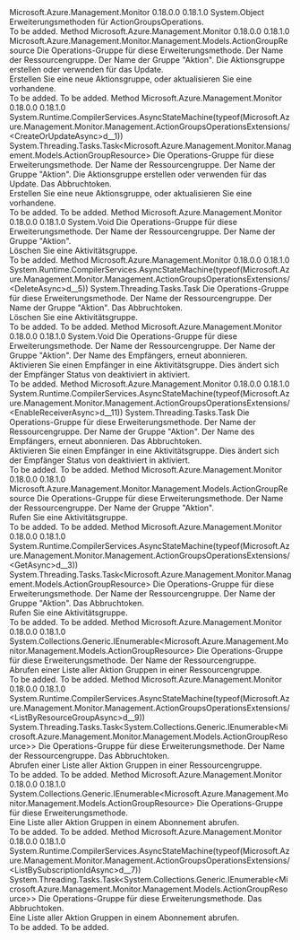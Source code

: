 <Type Name="ActionGroupsOperationsExtensions" FullName="Microsoft.Azure.Management.Monitor.Management.ActionGroupsOperationsExtensions">
  <TypeSignature Language="C#" Value="public static class ActionGroupsOperationsExtensions" />
  <TypeSignature Language="ILAsm" Value=".class public auto ansi abstract sealed beforefieldinit ActionGroupsOperationsExtensions extends System.Object" />
  <TypeSignature Language="DocId" Value="T:Microsoft.Azure.Management.Monitor.Management.ActionGroupsOperationsExtensions" />
  <TypeSignature Language="VB.NET" Value="Public Module ActionGroupsOperationsExtensions" />
  <TypeSignature Language="F#" Value="type ActionGroupsOperationsExtensions = class" />
  <AssemblyInfo>
    <AssemblyName>Microsoft.Azure.Management.Monitor</AssemblyName>
    <AssemblyVersion>0.18.0.0</AssemblyVersion>
    <AssemblyVersion>0.18.1.0</AssemblyVersion>
  </AssemblyInfo>
  <Base>
    <BaseTypeName>System.Object</BaseTypeName>
  </Base>
  <Interfaces />
  <Docs>
    <summary>
            Erweiterungsmethoden für ActionGroupsOperations.
            </summary>
    <remarks>To be added.</remarks>
  </Docs>
  <Members>
    <Member MemberName="CreateOrUpdate">
      <MemberSignature Language="C#" Value="public static Microsoft.Azure.Management.Monitor.Management.Models.ActionGroupResource CreateOrUpdate (this Microsoft.Azure.Management.Monitor.Management.IActionGroupsOperations operations, string resourceGroupName, string actionGroupName, Microsoft.Azure.Management.Monitor.Management.Models.ActionGroupResource actionGroup);" />
      <MemberSignature Language="ILAsm" Value=".method public static hidebysig class Microsoft.Azure.Management.Monitor.Management.Models.ActionGroupResource CreateOrUpdate(class Microsoft.Azure.Management.Monitor.Management.IActionGroupsOperations operations, string resourceGroupName, string actionGroupName, class Microsoft.Azure.Management.Monitor.Management.Models.ActionGroupResource actionGroup) cil managed" />
      <MemberSignature Language="DocId" Value="M:Microsoft.Azure.Management.Monitor.Management.ActionGroupsOperationsExtensions.CreateOrUpdate(Microsoft.Azure.Management.Monitor.Management.IActionGroupsOperations,System.String,System.String,Microsoft.Azure.Management.Monitor.Management.Models.ActionGroupResource)" />
      <MemberSignature Language="VB.NET" Value="&lt;Extension()&gt;&#xA;Public Function CreateOrUpdate (operations As IActionGroupsOperations, resourceGroupName As String, actionGroupName As String, actionGroup As ActionGroupResource) As ActionGroupResource" />
      <MemberSignature Language="F#" Value="static member CreateOrUpdate : Microsoft.Azure.Management.Monitor.Management.IActionGroupsOperations * string * string * Microsoft.Azure.Management.Monitor.Management.Models.ActionGroupResource -&gt; Microsoft.Azure.Management.Monitor.Management.Models.ActionGroupResource" Usage="Microsoft.Azure.Management.Monitor.Management.ActionGroupsOperationsExtensions.CreateOrUpdate (operations, resourceGroupName, actionGroupName, actionGroup)" />
      <MemberType>Method</MemberType>
      <AssemblyInfo>
        <AssemblyName>Microsoft.Azure.Management.Monitor</AssemblyName>
        <AssemblyVersion>0.18.0.0</AssemblyVersion>
        <AssemblyVersion>0.18.1.0</AssemblyVersion>
      </AssemblyInfo>
      <ReturnValue>
        <ReturnType>Microsoft.Azure.Management.Monitor.Management.Models.ActionGroupResource</ReturnType>
      </ReturnValue>
      <Parameters>
        <Parameter Name="operations" Type="Microsoft.Azure.Management.Monitor.Management.IActionGroupsOperations" RefType="this" />
        <Parameter Name="resourceGroupName" Type="System.String" />
        <Parameter Name="actionGroupName" Type="System.String" />
        <Parameter Name="actionGroup" Type="Microsoft.Azure.Management.Monitor.Management.Models.ActionGroupResource" />
      </Parameters>
      <Docs>
        <param name="operations">
            Die Operations-Gruppe für diese Erweiterungsmethode.
            </param>
        <param name="resourceGroupName">
            Der Name der Ressourcengruppe.
            </param>
        <param name="actionGroupName">
            Der Name der Gruppe "Aktion".
            </param>
        <param name="actionGroup">
            Die Aktionsgruppe erstellen oder verwenden für das Update.
            </param>
        <summary>
            Erstellen Sie eine neue Aktionsgruppe, oder aktualisieren Sie eine vorhandene.
            </summary>
        <returns>To be added.</returns>
        <remarks>To be added.</remarks>
      </Docs>
    </Member>
    <Member MemberName="CreateOrUpdateAsync">
      <MemberSignature Language="C#" Value="public static System.Threading.Tasks.Task&lt;Microsoft.Azure.Management.Monitor.Management.Models.ActionGroupResource&gt; CreateOrUpdateAsync (this Microsoft.Azure.Management.Monitor.Management.IActionGroupsOperations operations, string resourceGroupName, string actionGroupName, Microsoft.Azure.Management.Monitor.Management.Models.ActionGroupResource actionGroup, System.Threading.CancellationToken cancellationToken = null);" />
      <MemberSignature Language="ILAsm" Value=".method public static hidebysig class System.Threading.Tasks.Task`1&lt;class Microsoft.Azure.Management.Monitor.Management.Models.ActionGroupResource&gt; CreateOrUpdateAsync(class Microsoft.Azure.Management.Monitor.Management.IActionGroupsOperations operations, string resourceGroupName, string actionGroupName, class Microsoft.Azure.Management.Monitor.Management.Models.ActionGroupResource actionGroup, valuetype System.Threading.CancellationToken cancellationToken) cil managed" />
      <MemberSignature Language="DocId" Value="M:Microsoft.Azure.Management.Monitor.Management.ActionGroupsOperationsExtensions.CreateOrUpdateAsync(Microsoft.Azure.Management.Monitor.Management.IActionGroupsOperations,System.String,System.String,Microsoft.Azure.Management.Monitor.Management.Models.ActionGroupResource,System.Threading.CancellationToken)" />
      <MemberSignature Language="F#" Value="static member CreateOrUpdateAsync : Microsoft.Azure.Management.Monitor.Management.IActionGroupsOperations * string * string * Microsoft.Azure.Management.Monitor.Management.Models.ActionGroupResource * System.Threading.CancellationToken -&gt; System.Threading.Tasks.Task&lt;Microsoft.Azure.Management.Monitor.Management.Models.ActionGroupResource&gt;" Usage="Microsoft.Azure.Management.Monitor.Management.ActionGroupsOperationsExtensions.CreateOrUpdateAsync (operations, resourceGroupName, actionGroupName, actionGroup, cancellationToken)" />
      <MemberType>Method</MemberType>
      <AssemblyInfo>
        <AssemblyName>Microsoft.Azure.Management.Monitor</AssemblyName>
        <AssemblyVersion>0.18.0.0</AssemblyVersion>
        <AssemblyVersion>0.18.1.0</AssemblyVersion>
      </AssemblyInfo>
      <Attributes>
        <Attribute>
          <AttributeName>System.Runtime.CompilerServices.AsyncStateMachine(typeof(Microsoft.Azure.Management.Monitor.Management.ActionGroupsOperationsExtensions/&lt;CreateOrUpdateAsync&gt;d__1))</AttributeName>
        </Attribute>
      </Attributes>
      <ReturnValue>
        <ReturnType>System.Threading.Tasks.Task&lt;Microsoft.Azure.Management.Monitor.Management.Models.ActionGroupResource&gt;</ReturnType>
      </ReturnValue>
      <Parameters>
        <Parameter Name="operations" Type="Microsoft.Azure.Management.Monitor.Management.IActionGroupsOperations" RefType="this" />
        <Parameter Name="resourceGroupName" Type="System.String" />
        <Parameter Name="actionGroupName" Type="System.String" />
        <Parameter Name="actionGroup" Type="Microsoft.Azure.Management.Monitor.Management.Models.ActionGroupResource" />
        <Parameter Name="cancellationToken" Type="System.Threading.CancellationToken" />
      </Parameters>
      <Docs>
        <param name="operations">
            Die Operations-Gruppe für diese Erweiterungsmethode.
            </param>
        <param name="resourceGroupName">
            Der Name der Ressourcengruppe.
            </param>
        <param name="actionGroupName">
            Der Name der Gruppe "Aktion".
            </param>
        <param name="actionGroup">
            Die Aktionsgruppe erstellen oder verwenden für das Update.
            </param>
        <param name="cancellationToken">
            Das Abbruchtoken.
            </param>
        <summary>
            Erstellen Sie eine neue Aktionsgruppe, oder aktualisieren Sie eine vorhandene.
            </summary>
        <returns>To be added.</returns>
        <remarks>To be added.</remarks>
      </Docs>
    </Member>
    <Member MemberName="Delete">
      <MemberSignature Language="C#" Value="public static void Delete (this Microsoft.Azure.Management.Monitor.Management.IActionGroupsOperations operations, string resourceGroupName, string actionGroupName);" />
      <MemberSignature Language="ILAsm" Value=".method public static hidebysig void Delete(class Microsoft.Azure.Management.Monitor.Management.IActionGroupsOperations operations, string resourceGroupName, string actionGroupName) cil managed" />
      <MemberSignature Language="DocId" Value="M:Microsoft.Azure.Management.Monitor.Management.ActionGroupsOperationsExtensions.Delete(Microsoft.Azure.Management.Monitor.Management.IActionGroupsOperations,System.String,System.String)" />
      <MemberSignature Language="VB.NET" Value="&lt;Extension()&gt;&#xA;Public Sub Delete (operations As IActionGroupsOperations, resourceGroupName As String, actionGroupName As String)" />
      <MemberSignature Language="F#" Value="static member Delete : Microsoft.Azure.Management.Monitor.Management.IActionGroupsOperations * string * string -&gt; unit" Usage="Microsoft.Azure.Management.Monitor.Management.ActionGroupsOperationsExtensions.Delete (operations, resourceGroupName, actionGroupName)" />
      <MemberType>Method</MemberType>
      <AssemblyInfo>
        <AssemblyName>Microsoft.Azure.Management.Monitor</AssemblyName>
        <AssemblyVersion>0.18.0.0</AssemblyVersion>
        <AssemblyVersion>0.18.1.0</AssemblyVersion>
      </AssemblyInfo>
      <ReturnValue>
        <ReturnType>System.Void</ReturnType>
      </ReturnValue>
      <Parameters>
        <Parameter Name="operations" Type="Microsoft.Azure.Management.Monitor.Management.IActionGroupsOperations" RefType="this" />
        <Parameter Name="resourceGroupName" Type="System.String" />
        <Parameter Name="actionGroupName" Type="System.String" />
      </Parameters>
      <Docs>
        <param name="operations">
            Die Operations-Gruppe für diese Erweiterungsmethode.
            </param>
        <param name="resourceGroupName">
            Der Name der Ressourcengruppe.
            </param>
        <param name="actionGroupName">
            Der Name der Gruppe "Aktion".
            </param>
        <summary>
            Löschen Sie eine Aktivitätsgruppe.
            </summary>
        <remarks>To be added.</remarks>
      </Docs>
    </Member>
    <Member MemberName="DeleteAsync">
      <MemberSignature Language="C#" Value="public static System.Threading.Tasks.Task DeleteAsync (this Microsoft.Azure.Management.Monitor.Management.IActionGroupsOperations operations, string resourceGroupName, string actionGroupName, System.Threading.CancellationToken cancellationToken = null);" />
      <MemberSignature Language="ILAsm" Value=".method public static hidebysig class System.Threading.Tasks.Task DeleteAsync(class Microsoft.Azure.Management.Monitor.Management.IActionGroupsOperations operations, string resourceGroupName, string actionGroupName, valuetype System.Threading.CancellationToken cancellationToken) cil managed" />
      <MemberSignature Language="DocId" Value="M:Microsoft.Azure.Management.Monitor.Management.ActionGroupsOperationsExtensions.DeleteAsync(Microsoft.Azure.Management.Monitor.Management.IActionGroupsOperations,System.String,System.String,System.Threading.CancellationToken)" />
      <MemberSignature Language="F#" Value="static member DeleteAsync : Microsoft.Azure.Management.Monitor.Management.IActionGroupsOperations * string * string * System.Threading.CancellationToken -&gt; System.Threading.Tasks.Task" Usage="Microsoft.Azure.Management.Monitor.Management.ActionGroupsOperationsExtensions.DeleteAsync (operations, resourceGroupName, actionGroupName, cancellationToken)" />
      <MemberType>Method</MemberType>
      <AssemblyInfo>
        <AssemblyName>Microsoft.Azure.Management.Monitor</AssemblyName>
        <AssemblyVersion>0.18.0.0</AssemblyVersion>
        <AssemblyVersion>0.18.1.0</AssemblyVersion>
      </AssemblyInfo>
      <Attributes>
        <Attribute>
          <AttributeName>System.Runtime.CompilerServices.AsyncStateMachine(typeof(Microsoft.Azure.Management.Monitor.Management.ActionGroupsOperationsExtensions/&lt;DeleteAsync&gt;d__5))</AttributeName>
        </Attribute>
      </Attributes>
      <ReturnValue>
        <ReturnType>System.Threading.Tasks.Task</ReturnType>
      </ReturnValue>
      <Parameters>
        <Parameter Name="operations" Type="Microsoft.Azure.Management.Monitor.Management.IActionGroupsOperations" RefType="this" />
        <Parameter Name="resourceGroupName" Type="System.String" />
        <Parameter Name="actionGroupName" Type="System.String" />
        <Parameter Name="cancellationToken" Type="System.Threading.CancellationToken" />
      </Parameters>
      <Docs>
        <param name="operations">
            Die Operations-Gruppe für diese Erweiterungsmethode.
            </param>
        <param name="resourceGroupName">
            Der Name der Ressourcengruppe.
            </param>
        <param name="actionGroupName">
            Der Name der Gruppe "Aktion".
            </param>
        <param name="cancellationToken">
            Das Abbruchtoken.
            </param>
        <summary>
            Löschen Sie eine Aktivitätsgruppe.
            </summary>
        <returns>To be added.</returns>
        <remarks>To be added.</remarks>
      </Docs>
    </Member>
    <Member MemberName="EnableReceiver">
      <MemberSignature Language="C#" Value="public static void EnableReceiver (this Microsoft.Azure.Management.Monitor.Management.IActionGroupsOperations operations, string resourceGroupName, string actionGroupName, string receiverName);" />
      <MemberSignature Language="ILAsm" Value=".method public static hidebysig void EnableReceiver(class Microsoft.Azure.Management.Monitor.Management.IActionGroupsOperations operations, string resourceGroupName, string actionGroupName, string receiverName) cil managed" />
      <MemberSignature Language="DocId" Value="M:Microsoft.Azure.Management.Monitor.Management.ActionGroupsOperationsExtensions.EnableReceiver(Microsoft.Azure.Management.Monitor.Management.IActionGroupsOperations,System.String,System.String,System.String)" />
      <MemberSignature Language="VB.NET" Value="&lt;Extension()&gt;&#xA;Public Sub EnableReceiver (operations As IActionGroupsOperations, resourceGroupName As String, actionGroupName As String, receiverName As String)" />
      <MemberSignature Language="F#" Value="static member EnableReceiver : Microsoft.Azure.Management.Monitor.Management.IActionGroupsOperations * string * string * string -&gt; unit" Usage="Microsoft.Azure.Management.Monitor.Management.ActionGroupsOperationsExtensions.EnableReceiver (operations, resourceGroupName, actionGroupName, receiverName)" />
      <MemberType>Method</MemberType>
      <AssemblyInfo>
        <AssemblyName>Microsoft.Azure.Management.Monitor</AssemblyName>
        <AssemblyVersion>0.18.0.0</AssemblyVersion>
        <AssemblyVersion>0.18.1.0</AssemblyVersion>
      </AssemblyInfo>
      <ReturnValue>
        <ReturnType>System.Void</ReturnType>
      </ReturnValue>
      <Parameters>
        <Parameter Name="operations" Type="Microsoft.Azure.Management.Monitor.Management.IActionGroupsOperations" RefType="this" />
        <Parameter Name="resourceGroupName" Type="System.String" />
        <Parameter Name="actionGroupName" Type="System.String" />
        <Parameter Name="receiverName" Type="System.String" />
      </Parameters>
      <Docs>
        <param name="operations">
            Die Operations-Gruppe für diese Erweiterungsmethode.
            </param>
        <param name="resourceGroupName">
            Der Name der Ressourcengruppe.
            </param>
        <param name="actionGroupName">
            Der Name der Gruppe "Aktion".
            </param>
        <param name="receiverName">
            Der Name des Empfängers, erneut abonnieren.
            </param>
        <summary>
            Aktivieren Sie einen Empfänger in eine Aktivitätsgruppe. Dies ändert sich der Empfänger Status von deaktiviert in aktiviert.
            </summary>
        <remarks>To be added.</remarks>
      </Docs>
    </Member>
    <Member MemberName="EnableReceiverAsync">
      <MemberSignature Language="C#" Value="public static System.Threading.Tasks.Task EnableReceiverAsync (this Microsoft.Azure.Management.Monitor.Management.IActionGroupsOperations operations, string resourceGroupName, string actionGroupName, string receiverName, System.Threading.CancellationToken cancellationToken = null);" />
      <MemberSignature Language="ILAsm" Value=".method public static hidebysig class System.Threading.Tasks.Task EnableReceiverAsync(class Microsoft.Azure.Management.Monitor.Management.IActionGroupsOperations operations, string resourceGroupName, string actionGroupName, string receiverName, valuetype System.Threading.CancellationToken cancellationToken) cil managed" />
      <MemberSignature Language="DocId" Value="M:Microsoft.Azure.Management.Monitor.Management.ActionGroupsOperationsExtensions.EnableReceiverAsync(Microsoft.Azure.Management.Monitor.Management.IActionGroupsOperations,System.String,System.String,System.String,System.Threading.CancellationToken)" />
      <MemberSignature Language="F#" Value="static member EnableReceiverAsync : Microsoft.Azure.Management.Monitor.Management.IActionGroupsOperations * string * string * string * System.Threading.CancellationToken -&gt; System.Threading.Tasks.Task" Usage="Microsoft.Azure.Management.Monitor.Management.ActionGroupsOperationsExtensions.EnableReceiverAsync (operations, resourceGroupName, actionGroupName, receiverName, cancellationToken)" />
      <MemberType>Method</MemberType>
      <AssemblyInfo>
        <AssemblyName>Microsoft.Azure.Management.Monitor</AssemblyName>
        <AssemblyVersion>0.18.0.0</AssemblyVersion>
        <AssemblyVersion>0.18.1.0</AssemblyVersion>
      </AssemblyInfo>
      <Attributes>
        <Attribute>
          <AttributeName>System.Runtime.CompilerServices.AsyncStateMachine(typeof(Microsoft.Azure.Management.Monitor.Management.ActionGroupsOperationsExtensions/&lt;EnableReceiverAsync&gt;d__11))</AttributeName>
        </Attribute>
      </Attributes>
      <ReturnValue>
        <ReturnType>System.Threading.Tasks.Task</ReturnType>
      </ReturnValue>
      <Parameters>
        <Parameter Name="operations" Type="Microsoft.Azure.Management.Monitor.Management.IActionGroupsOperations" RefType="this" />
        <Parameter Name="resourceGroupName" Type="System.String" />
        <Parameter Name="actionGroupName" Type="System.String" />
        <Parameter Name="receiverName" Type="System.String" />
        <Parameter Name="cancellationToken" Type="System.Threading.CancellationToken" />
      </Parameters>
      <Docs>
        <param name="operations">
            Die Operations-Gruppe für diese Erweiterungsmethode.
            </param>
        <param name="resourceGroupName">
            Der Name der Ressourcengruppe.
            </param>
        <param name="actionGroupName">
            Der Name der Gruppe "Aktion".
            </param>
        <param name="receiverName">
            Der Name des Empfängers, erneut abonnieren.
            </param>
        <param name="cancellationToken">
            Das Abbruchtoken.
            </param>
        <summary>
            Aktivieren Sie einen Empfänger in eine Aktivitätsgruppe. Dies ändert sich der Empfänger Status von deaktiviert in aktiviert.
            </summary>
        <returns>To be added.</returns>
        <remarks>To be added.</remarks>
      </Docs>
    </Member>
    <Member MemberName="Get">
      <MemberSignature Language="C#" Value="public static Microsoft.Azure.Management.Monitor.Management.Models.ActionGroupResource Get (this Microsoft.Azure.Management.Monitor.Management.IActionGroupsOperations operations, string resourceGroupName, string actionGroupName);" />
      <MemberSignature Language="ILAsm" Value=".method public static hidebysig class Microsoft.Azure.Management.Monitor.Management.Models.ActionGroupResource Get(class Microsoft.Azure.Management.Monitor.Management.IActionGroupsOperations operations, string resourceGroupName, string actionGroupName) cil managed" />
      <MemberSignature Language="DocId" Value="M:Microsoft.Azure.Management.Monitor.Management.ActionGroupsOperationsExtensions.Get(Microsoft.Azure.Management.Monitor.Management.IActionGroupsOperations,System.String,System.String)" />
      <MemberSignature Language="VB.NET" Value="&lt;Extension()&gt;&#xA;Public Function Get (operations As IActionGroupsOperations, resourceGroupName As String, actionGroupName As String) As ActionGroupResource" />
      <MemberSignature Language="F#" Value="static member Get : Microsoft.Azure.Management.Monitor.Management.IActionGroupsOperations * string * string -&gt; Microsoft.Azure.Management.Monitor.Management.Models.ActionGroupResource" Usage="Microsoft.Azure.Management.Monitor.Management.ActionGroupsOperationsExtensions.Get (operations, resourceGroupName, actionGroupName)" />
      <MemberType>Method</MemberType>
      <AssemblyInfo>
        <AssemblyName>Microsoft.Azure.Management.Monitor</AssemblyName>
        <AssemblyVersion>0.18.0.0</AssemblyVersion>
        <AssemblyVersion>0.18.1.0</AssemblyVersion>
      </AssemblyInfo>
      <ReturnValue>
        <ReturnType>Microsoft.Azure.Management.Monitor.Management.Models.ActionGroupResource</ReturnType>
      </ReturnValue>
      <Parameters>
        <Parameter Name="operations" Type="Microsoft.Azure.Management.Monitor.Management.IActionGroupsOperations" RefType="this" />
        <Parameter Name="resourceGroupName" Type="System.String" />
        <Parameter Name="actionGroupName" Type="System.String" />
      </Parameters>
      <Docs>
        <param name="operations">
            Die Operations-Gruppe für diese Erweiterungsmethode.
            </param>
        <param name="resourceGroupName">
            Der Name der Ressourcengruppe.
            </param>
        <param name="actionGroupName">
            Der Name der Gruppe "Aktion".
            </param>
        <summary>
            Rufen Sie eine Aktivitätsgruppe.
            </summary>
        <returns>To be added.</returns>
        <remarks>To be added.</remarks>
      </Docs>
    </Member>
    <Member MemberName="GetAsync">
      <MemberSignature Language="C#" Value="public static System.Threading.Tasks.Task&lt;Microsoft.Azure.Management.Monitor.Management.Models.ActionGroupResource&gt; GetAsync (this Microsoft.Azure.Management.Monitor.Management.IActionGroupsOperations operations, string resourceGroupName, string actionGroupName, System.Threading.CancellationToken cancellationToken = null);" />
      <MemberSignature Language="ILAsm" Value=".method public static hidebysig class System.Threading.Tasks.Task`1&lt;class Microsoft.Azure.Management.Monitor.Management.Models.ActionGroupResource&gt; GetAsync(class Microsoft.Azure.Management.Monitor.Management.IActionGroupsOperations operations, string resourceGroupName, string actionGroupName, valuetype System.Threading.CancellationToken cancellationToken) cil managed" />
      <MemberSignature Language="DocId" Value="M:Microsoft.Azure.Management.Monitor.Management.ActionGroupsOperationsExtensions.GetAsync(Microsoft.Azure.Management.Monitor.Management.IActionGroupsOperations,System.String,System.String,System.Threading.CancellationToken)" />
      <MemberSignature Language="F#" Value="static member GetAsync : Microsoft.Azure.Management.Monitor.Management.IActionGroupsOperations * string * string * System.Threading.CancellationToken -&gt; System.Threading.Tasks.Task&lt;Microsoft.Azure.Management.Monitor.Management.Models.ActionGroupResource&gt;" Usage="Microsoft.Azure.Management.Monitor.Management.ActionGroupsOperationsExtensions.GetAsync (operations, resourceGroupName, actionGroupName, cancellationToken)" />
      <MemberType>Method</MemberType>
      <AssemblyInfo>
        <AssemblyName>Microsoft.Azure.Management.Monitor</AssemblyName>
        <AssemblyVersion>0.18.0.0</AssemblyVersion>
        <AssemblyVersion>0.18.1.0</AssemblyVersion>
      </AssemblyInfo>
      <Attributes>
        <Attribute>
          <AttributeName>System.Runtime.CompilerServices.AsyncStateMachine(typeof(Microsoft.Azure.Management.Monitor.Management.ActionGroupsOperationsExtensions/&lt;GetAsync&gt;d__3))</AttributeName>
        </Attribute>
      </Attributes>
      <ReturnValue>
        <ReturnType>System.Threading.Tasks.Task&lt;Microsoft.Azure.Management.Monitor.Management.Models.ActionGroupResource&gt;</ReturnType>
      </ReturnValue>
      <Parameters>
        <Parameter Name="operations" Type="Microsoft.Azure.Management.Monitor.Management.IActionGroupsOperations" RefType="this" />
        <Parameter Name="resourceGroupName" Type="System.String" />
        <Parameter Name="actionGroupName" Type="System.String" />
        <Parameter Name="cancellationToken" Type="System.Threading.CancellationToken" />
      </Parameters>
      <Docs>
        <param name="operations">
            Die Operations-Gruppe für diese Erweiterungsmethode.
            </param>
        <param name="resourceGroupName">
            Der Name der Ressourcengruppe.
            </param>
        <param name="actionGroupName">
            Der Name der Gruppe "Aktion".
            </param>
        <param name="cancellationToken">
            Das Abbruchtoken.
            </param>
        <summary>
            Rufen Sie eine Aktivitätsgruppe.
            </summary>
        <returns>To be added.</returns>
        <remarks>To be added.</remarks>
      </Docs>
    </Member>
    <Member MemberName="ListByResourceGroup">
      <MemberSignature Language="C#" Value="public static System.Collections.Generic.IEnumerable&lt;Microsoft.Azure.Management.Monitor.Management.Models.ActionGroupResource&gt; ListByResourceGroup (this Microsoft.Azure.Management.Monitor.Management.IActionGroupsOperations operations, string resourceGroupName);" />
      <MemberSignature Language="ILAsm" Value=".method public static hidebysig class System.Collections.Generic.IEnumerable`1&lt;class Microsoft.Azure.Management.Monitor.Management.Models.ActionGroupResource&gt; ListByResourceGroup(class Microsoft.Azure.Management.Monitor.Management.IActionGroupsOperations operations, string resourceGroupName) cil managed" />
      <MemberSignature Language="DocId" Value="M:Microsoft.Azure.Management.Monitor.Management.ActionGroupsOperationsExtensions.ListByResourceGroup(Microsoft.Azure.Management.Monitor.Management.IActionGroupsOperations,System.String)" />
      <MemberSignature Language="VB.NET" Value="&lt;Extension()&gt;&#xA;Public Function ListByResourceGroup (operations As IActionGroupsOperations, resourceGroupName As String) As IEnumerable(Of ActionGroupResource)" />
      <MemberSignature Language="F#" Value="static member ListByResourceGroup : Microsoft.Azure.Management.Monitor.Management.IActionGroupsOperations * string -&gt; seq&lt;Microsoft.Azure.Management.Monitor.Management.Models.ActionGroupResource&gt;" Usage="Microsoft.Azure.Management.Monitor.Management.ActionGroupsOperationsExtensions.ListByResourceGroup (operations, resourceGroupName)" />
      <MemberType>Method</MemberType>
      <AssemblyInfo>
        <AssemblyName>Microsoft.Azure.Management.Monitor</AssemblyName>
        <AssemblyVersion>0.18.0.0</AssemblyVersion>
        <AssemblyVersion>0.18.1.0</AssemblyVersion>
      </AssemblyInfo>
      <ReturnValue>
        <ReturnType>System.Collections.Generic.IEnumerable&lt;Microsoft.Azure.Management.Monitor.Management.Models.ActionGroupResource&gt;</ReturnType>
      </ReturnValue>
      <Parameters>
        <Parameter Name="operations" Type="Microsoft.Azure.Management.Monitor.Management.IActionGroupsOperations" RefType="this" />
        <Parameter Name="resourceGroupName" Type="System.String" />
      </Parameters>
      <Docs>
        <param name="operations">
            Die Operations-Gruppe für diese Erweiterungsmethode.
            </param>
        <param name="resourceGroupName">
            Der Name der Ressourcengruppe.
            </param>
        <summary>
            Abrufen einer Liste aller Aktion Gruppen in einer Ressourcengruppe.
            </summary>
        <returns>To be added.</returns>
        <remarks>To be added.</remarks>
      </Docs>
    </Member>
    <Member MemberName="ListByResourceGroupAsync">
      <MemberSignature Language="C#" Value="public static System.Threading.Tasks.Task&lt;System.Collections.Generic.IEnumerable&lt;Microsoft.Azure.Management.Monitor.Management.Models.ActionGroupResource&gt;&gt; ListByResourceGroupAsync (this Microsoft.Azure.Management.Monitor.Management.IActionGroupsOperations operations, string resourceGroupName, System.Threading.CancellationToken cancellationToken = null);" />
      <MemberSignature Language="ILAsm" Value=".method public static hidebysig class System.Threading.Tasks.Task`1&lt;class System.Collections.Generic.IEnumerable`1&lt;class Microsoft.Azure.Management.Monitor.Management.Models.ActionGroupResource&gt;&gt; ListByResourceGroupAsync(class Microsoft.Azure.Management.Monitor.Management.IActionGroupsOperations operations, string resourceGroupName, valuetype System.Threading.CancellationToken cancellationToken) cil managed" />
      <MemberSignature Language="DocId" Value="M:Microsoft.Azure.Management.Monitor.Management.ActionGroupsOperationsExtensions.ListByResourceGroupAsync(Microsoft.Azure.Management.Monitor.Management.IActionGroupsOperations,System.String,System.Threading.CancellationToken)" />
      <MemberSignature Language="F#" Value="static member ListByResourceGroupAsync : Microsoft.Azure.Management.Monitor.Management.IActionGroupsOperations * string * System.Threading.CancellationToken -&gt; System.Threading.Tasks.Task&lt;seq&lt;Microsoft.Azure.Management.Monitor.Management.Models.ActionGroupResource&gt;&gt;" Usage="Microsoft.Azure.Management.Monitor.Management.ActionGroupsOperationsExtensions.ListByResourceGroupAsync (operations, resourceGroupName, cancellationToken)" />
      <MemberType>Method</MemberType>
      <AssemblyInfo>
        <AssemblyName>Microsoft.Azure.Management.Monitor</AssemblyName>
        <AssemblyVersion>0.18.0.0</AssemblyVersion>
        <AssemblyVersion>0.18.1.0</AssemblyVersion>
      </AssemblyInfo>
      <Attributes>
        <Attribute>
          <AttributeName>System.Runtime.CompilerServices.AsyncStateMachine(typeof(Microsoft.Azure.Management.Monitor.Management.ActionGroupsOperationsExtensions/&lt;ListByResourceGroupAsync&gt;d__9))</AttributeName>
        </Attribute>
      </Attributes>
      <ReturnValue>
        <ReturnType>System.Threading.Tasks.Task&lt;System.Collections.Generic.IEnumerable&lt;Microsoft.Azure.Management.Monitor.Management.Models.ActionGroupResource&gt;&gt;</ReturnType>
      </ReturnValue>
      <Parameters>
        <Parameter Name="operations" Type="Microsoft.Azure.Management.Monitor.Management.IActionGroupsOperations" RefType="this" />
        <Parameter Name="resourceGroupName" Type="System.String" />
        <Parameter Name="cancellationToken" Type="System.Threading.CancellationToken" />
      </Parameters>
      <Docs>
        <param name="operations">
            Die Operations-Gruppe für diese Erweiterungsmethode.
            </param>
        <param name="resourceGroupName">
            Der Name der Ressourcengruppe.
            </param>
        <param name="cancellationToken">
            Das Abbruchtoken.
            </param>
        <summary>
            Abrufen einer Liste aller Aktion Gruppen in einer Ressourcengruppe.
            </summary>
        <returns>To be added.</returns>
        <remarks>To be added.</remarks>
      </Docs>
    </Member>
    <Member MemberName="ListBySubscriptionId">
      <MemberSignature Language="C#" Value="public static System.Collections.Generic.IEnumerable&lt;Microsoft.Azure.Management.Monitor.Management.Models.ActionGroupResource&gt; ListBySubscriptionId (this Microsoft.Azure.Management.Monitor.Management.IActionGroupsOperations operations);" />
      <MemberSignature Language="ILAsm" Value=".method public static hidebysig class System.Collections.Generic.IEnumerable`1&lt;class Microsoft.Azure.Management.Monitor.Management.Models.ActionGroupResource&gt; ListBySubscriptionId(class Microsoft.Azure.Management.Monitor.Management.IActionGroupsOperations operations) cil managed" />
      <MemberSignature Language="DocId" Value="M:Microsoft.Azure.Management.Monitor.Management.ActionGroupsOperationsExtensions.ListBySubscriptionId(Microsoft.Azure.Management.Monitor.Management.IActionGroupsOperations)" />
      <MemberSignature Language="VB.NET" Value="&lt;Extension()&gt;&#xA;Public Function ListBySubscriptionId (operations As IActionGroupsOperations) As IEnumerable(Of ActionGroupResource)" />
      <MemberSignature Language="F#" Value="static member ListBySubscriptionId : Microsoft.Azure.Management.Monitor.Management.IActionGroupsOperations -&gt; seq&lt;Microsoft.Azure.Management.Monitor.Management.Models.ActionGroupResource&gt;" Usage="Microsoft.Azure.Management.Monitor.Management.ActionGroupsOperationsExtensions.ListBySubscriptionId operations" />
      <MemberType>Method</MemberType>
      <AssemblyInfo>
        <AssemblyName>Microsoft.Azure.Management.Monitor</AssemblyName>
        <AssemblyVersion>0.18.0.0</AssemblyVersion>
        <AssemblyVersion>0.18.1.0</AssemblyVersion>
      </AssemblyInfo>
      <ReturnValue>
        <ReturnType>System.Collections.Generic.IEnumerable&lt;Microsoft.Azure.Management.Monitor.Management.Models.ActionGroupResource&gt;</ReturnType>
      </ReturnValue>
      <Parameters>
        <Parameter Name="operations" Type="Microsoft.Azure.Management.Monitor.Management.IActionGroupsOperations" RefType="this" />
      </Parameters>
      <Docs>
        <param name="operations">
            Die Operations-Gruppe für diese Erweiterungsmethode.
            </param>
        <summary>
            Eine Liste aller Aktion Gruppen in einem Abonnement abrufen.
            </summary>
        <returns>To be added.</returns>
        <remarks>To be added.</remarks>
      </Docs>
    </Member>
    <Member MemberName="ListBySubscriptionIdAsync">
      <MemberSignature Language="C#" Value="public static System.Threading.Tasks.Task&lt;System.Collections.Generic.IEnumerable&lt;Microsoft.Azure.Management.Monitor.Management.Models.ActionGroupResource&gt;&gt; ListBySubscriptionIdAsync (this Microsoft.Azure.Management.Monitor.Management.IActionGroupsOperations operations, System.Threading.CancellationToken cancellationToken = null);" />
      <MemberSignature Language="ILAsm" Value=".method public static hidebysig class System.Threading.Tasks.Task`1&lt;class System.Collections.Generic.IEnumerable`1&lt;class Microsoft.Azure.Management.Monitor.Management.Models.ActionGroupResource&gt;&gt; ListBySubscriptionIdAsync(class Microsoft.Azure.Management.Monitor.Management.IActionGroupsOperations operations, valuetype System.Threading.CancellationToken cancellationToken) cil managed" />
      <MemberSignature Language="DocId" Value="M:Microsoft.Azure.Management.Monitor.Management.ActionGroupsOperationsExtensions.ListBySubscriptionIdAsync(Microsoft.Azure.Management.Monitor.Management.IActionGroupsOperations,System.Threading.CancellationToken)" />
      <MemberSignature Language="F#" Value="static member ListBySubscriptionIdAsync : Microsoft.Azure.Management.Monitor.Management.IActionGroupsOperations * System.Threading.CancellationToken -&gt; System.Threading.Tasks.Task&lt;seq&lt;Microsoft.Azure.Management.Monitor.Management.Models.ActionGroupResource&gt;&gt;" Usage="Microsoft.Azure.Management.Monitor.Management.ActionGroupsOperationsExtensions.ListBySubscriptionIdAsync (operations, cancellationToken)" />
      <MemberType>Method</MemberType>
      <AssemblyInfo>
        <AssemblyName>Microsoft.Azure.Management.Monitor</AssemblyName>
        <AssemblyVersion>0.18.0.0</AssemblyVersion>
        <AssemblyVersion>0.18.1.0</AssemblyVersion>
      </AssemblyInfo>
      <Attributes>
        <Attribute>
          <AttributeName>System.Runtime.CompilerServices.AsyncStateMachine(typeof(Microsoft.Azure.Management.Monitor.Management.ActionGroupsOperationsExtensions/&lt;ListBySubscriptionIdAsync&gt;d__7))</AttributeName>
        </Attribute>
      </Attributes>
      <ReturnValue>
        <ReturnType>System.Threading.Tasks.Task&lt;System.Collections.Generic.IEnumerable&lt;Microsoft.Azure.Management.Monitor.Management.Models.ActionGroupResource&gt;&gt;</ReturnType>
      </ReturnValue>
      <Parameters>
        <Parameter Name="operations" Type="Microsoft.Azure.Management.Monitor.Management.IActionGroupsOperations" RefType="this" />
        <Parameter Name="cancellationToken" Type="System.Threading.CancellationToken" />
      </Parameters>
      <Docs>
        <param name="operations">
            Die Operations-Gruppe für diese Erweiterungsmethode.
            </param>
        <param name="cancellationToken">
            Das Abbruchtoken.
            </param>
        <summary>
            Eine Liste aller Aktion Gruppen in einem Abonnement abrufen.
            </summary>
        <returns>To be added.</returns>
        <remarks>To be added.</remarks>
      </Docs>
    </Member>
  </Members>
</Type>